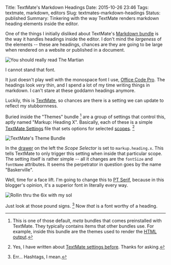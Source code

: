Title: TextMate's Markdown Headings
Date: 2015-10-26 23:46
Tags: textmate, markdown, editors
Slug: textmates-markdown-headings
Status: published
Summary: Tinkering with the way TextMate renders markdown heading elements inside the editor.

One of the things I initially disliked about TextMate's [Markdown bundle][markdown] is the way it handles headings inside the editor.  I don't mind the *largeness* of the elements -- these are headings, chances are they are going to be large when rendered on a website or published in a document.

![You should really read The Martian][the_martian]

I cannot stand that font.

It just doesn't play well with the monospace font I use, [Office Code Pro][monospace].  The headings look *very* thin, and I spend a lot of my time writing things in markdown.  I can't stare at these goddamn headings anymore.

Luckily, this is [TextMate][philosophy], so chances are there is a setting we can update to reflect my stubbornness. 

Buried inside the "Themes" bundle [^default] are a group of settings that control this, aptly named "Markup: Heading X".  Basically, each of these is a simple [TextMate Settings][settings] file that sets options for selected [scopes][scopes]. [^tm-settings]

[^default]: This is one of those default, *meta* bundles that comes preinstalled with TextMate.  They typically contains items that other bundles use.  For example, inside this bundle are the themes used to render the [HTML output][html-out].

[^tm-settings]: Yes, I have written about [TextMate settings before][python-post].  Thanks for asking.

![TextMate's Theme Bundle][themes-settings]

In the [drawer][drawer] on the left the *Scope Selector* is set to `markup.heading.x`.  This tells TextMate to only trigger this setting when inside that particular scope.  The setting itself is rather simple -- all it changes are the `fontSize` and `fontName` attributes.  It seems the perpetrator in question goes by the name "Baskerville".

Well, time for a face lift.  I'm going to change this to [PT Serif][pt-serif], because in this blogger's opinion, it's a superior font in literally every way.

![Rollin thru the 6ix with my sol][updated_martian]

Just look at those pound signs. [^hashtags]  Now *that* is a font worthy of a heading.

[^hashtags]: Err... Hashtags, I mean.

[markdown]: https://github.com/textmate/markdown.tmbundle
[monospace]: https://github.com/nathco/Office-Code-Pro
[philosophy]: http://manual.macromates.com/en/preface#philosophy_of_textmate
[html-out]: http://manual.macromates.com/en/commands#html_output
[settings]: http://wiki.macromates.com/Reference/Settings
[scopes]: http://manual.macromates.com/en/scope_selectors#scope_selectors
[python-post]: http://hypepat.com/2015/python-in-textmate.html
[pt-serif]: http://brick.im/fonts/ptserif/
[drawer]: https://developer.apple.com/library/mac/documentation/Cocoa/Conceptual/Drawers/Drawers.html

[the_martian]: /images/the_martian_headings.png
[themes-settings]: /images/markdown_headings_settings.png
[updated_martian]: /images/updated_martian_headings.png